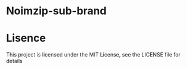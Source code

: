 # Noimzip-sub-brand
# Lisence
This project is licensed under the MIT License, see the LICENSE file for details
